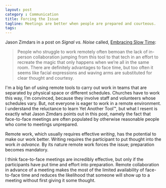 ```yaml
---
layout: post
category : Communication
title: Forcing the Issue
tagline: Meetings are better when people are prepared and courteous.
tags:
---
```


Jason Zimdars in a post on _Signal vs. Noise_ called, [Embracing Slow Time](http://37signals.com/svn/posts/3502-embracing-slow-time):

> People who struggle to work remotely often bemoan the lack of in-person collaboration jumping from this tool to that tech in an effort to recreate the magic that only happens when we’re all in the same room. There are definitely advantages to face time, but too often it seems like facial expressions and waving arms are substituted for clear thought and courtesy.

I'm a big fan of using remote tools to carry out work in teams that are separated by physical space or different schedules. Churches have to work this way, I'm convinced, because they involve staff and volunteers whose schedules vary. But, not everyone is eager to work in a remote environment. I understand the reluctance to learn Yet Another Tool™, but what I resent is exactly what Jason Zimdars points out in this post, namely the fact that face-to-face meetings are often populated by otherwise reasonable people who come to meetings unprepared.

Remote work, which usually requires effective _writing_, has the potential to make our work better. Writing requires the participant to put thought into the work _in advance._ By its nature remote work forces the issue; preparation becomes mandatory.

I think face-to-face meetings are incredibly effective, but only if the participants have put time and effort into preparation. Remote collaboration in advance of a meeting makes the most of the limited availability of face-to-face time and reduces the likelihood that someone will show up to a meeting without first giving it some thought.